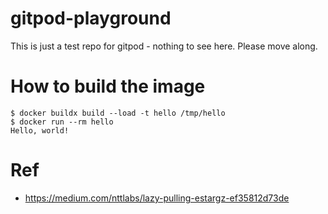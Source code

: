 # gitpod-playground

This is just a test repo for gitpod - nothing to see here.
Please move along.

# How to build the image

```console
$ docker buildx build --load -t hello /tmp/hello
$ docker run --rm hello
Hello, world!
```

# Ref
- https://medium.com/nttlabs/lazy-pulling-estargz-ef35812d73de
